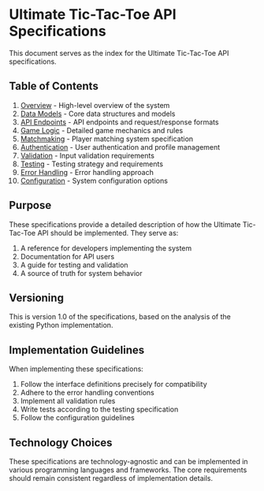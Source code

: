 # Ultimate Tic-Tac-Toe API Specifications

This document serves as the index for the Ultimate Tic-Tac-Toe API specifications.

## Table of Contents

1. [Overview](01-overview.md) - High-level overview of the system
2. [Data Models](02-data-models.md) - Core data structures and models
3. [API Endpoints](03-api-endpoints.md) - API endpoints and request/response formats
4. [Game Logic](04-game-logic.md) - Detailed game mechanics and rules
5. [Matchmaking](05-matchmaking.md) - Player matching system specification
6. [Authentication](06-authentication.md) - User authentication and profile management
7. [Validation](07-validation.md) - Input validation requirements
8. [Testing](08-testing.md) - Testing strategy and requirements
9. [Error Handling](09-error-handling.md) - Error handling approach
10. [Configuration](10-configuration.md) - System configuration options

## Purpose

These specifications provide a detailed description of how the Ultimate Tic-Tac-Toe API should be implemented. They serve as:

1. A reference for developers implementing the system
2. Documentation for API users
3. A guide for testing and validation
4. A source of truth for system behavior

## Versioning

This is version 1.0 of the specifications, based on the analysis of the existing Python implementation.

## Implementation Guidelines

When implementing these specifications:

1. Follow the interface definitions precisely for compatibility
2. Adhere to the error handling conventions
3. Implement all validation rules
4. Write tests according to the testing specification
5. Follow the configuration guidelines

## Technology Choices

These specifications are technology-agnostic and can be implemented in various programming languages and frameworks. The core requirements should remain consistent regardless of implementation details.
